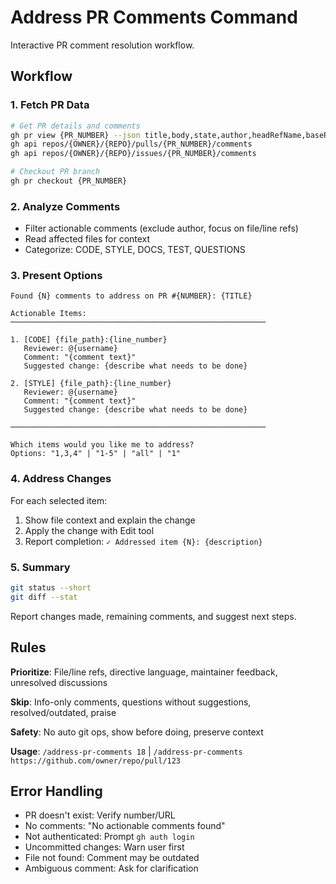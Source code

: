 # Address PR Comments Command

Interactive PR comment resolution workflow.

## Workflow

### 1. Fetch PR Data
```bash
# Get PR details and comments
gh pr view {PR_NUMBER} --json title,body,state,author,headRefName,baseRefName,url,reviews
gh api repos/{OWNER}/{REPO}/pulls/{PR_NUMBER}/comments
gh api repos/{OWNER}/{REPO}/issues/{PR_NUMBER}/comments

# Checkout PR branch
gh pr checkout {PR_NUMBER}
```

### 2. Analyze Comments
- Filter actionable comments (exclude author, focus on file/line refs)
- Read affected files for context
- Categorize: CODE, STYLE, DOCS, TEST, QUESTIONS

### 3. Present Options
```
Found {N} comments to address on PR #{NUMBER}: {TITLE}

Actionable Items:
─────────────────────────────────────────────────────────

1. [CODE] {file_path}:{line_number}
   Reviewer: @{username}
   Comment: "{comment text}"
   Suggested change: {describe what needs to be done}

2. [STYLE] {file_path}:{line_number}
   Reviewer: @{username}
   Comment: "{comment text}"
   Suggested change: {describe what needs to be done}

─────────────────────────────────────────────────────────

Which items would you like me to address?
Options: "1,3,4" | "1-5" | "all" | "1"
```

### 4. Address Changes
For each selected item:
1. Show file context and explain the change
2. Apply the change with Edit tool
3. Report completion: `✓ Addressed item {N}: {description}`

### 5. Summary
```bash
git status --short
git diff --stat
```

Report changes made, remaining comments, and suggest next steps.

## Rules

**Prioritize**: File/line refs, directive language, maintainer feedback, unresolved discussions

**Skip**: Info-only comments, questions without suggestions, resolved/outdated, praise

**Safety**: No auto git ops, show before doing, preserve context

**Usage**: `/address-pr-comments 18` | `/address-pr-comments https://github.com/owner/repo/pull/123`

## Error Handling
- PR doesn't exist: Verify number/URL
- No comments: "No actionable comments found"
- Not authenticated: Prompt `gh auth login`
- Uncommitted changes: Warn user first
- File not found: Comment may be outdated
- Ambiguous comment: Ask for clarification
